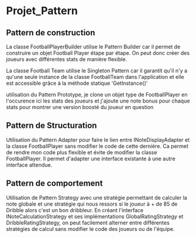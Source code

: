 # Projet_Pattern

## Pattern de construction
La classe FootballPlayerBuilder utilise le Pattern Builder car il permet de construire un objet Football Player étape par étape.
On peut donc créer des joueurs avec différentes stats de manière flexible.

La classe Football Team utilise le Singleton Pattern car il garantit qu'il n'y a qu'une seule instance de la classe FootballTeam dans l'application et elle est accessible grâce à la méthode statique 'GetInstance()'

utilisation du Pattern Prototype, je clone un objet type de FootballPlayer en l'occurence ici les stats des joueurs et j'ajoute une note bonus pour chaque stats pour montrer une version boosté du joueur en question 

## Pattern de Structuration

Utilisation du Pattern Adapter pour faire le lien entre INoteDisplayAdapter et la classe FootballPlayer sans modifier le code de cette dernière.
Ca permet de rendre mon code plus flexible et évite de modifier la classe FootballPlayer.
Il permet d'adapter une interface existante à une autre interface attendue.


## Pattern de comportement 
Utilisation de Pattern Strategy avec une stratégie permettant de calculer la note globale et une stratégie qui nous ressors si le joueur à + de 85 de Dribble alors c'est un bon dribbleur. 
En créant l'interface INoteCalculationStrategy et ses implémentations GlobalRatingStrategy et DribbleRatingStrategy, on peut facilement alterner entre différentes stratégies de calcul sans modifier le code des joueurs ou de l'équipe.


